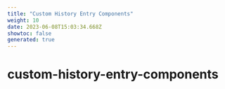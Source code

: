 ```yaml
---
title: "Custom History Entry Components"
weight: 10
date: 2023-06-08T15:03:34.668Z
showtoc: false
generated: true
---
```

<!-- This file was generated from the Vendure source. Do not modify. Instead, re-run the "docs:build" script -->


# custom-history-entry-components